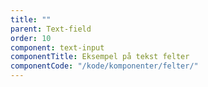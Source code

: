 ```yaml
---
title: ""
parent: Text-field
order: 10
component: text-input
componentTitle: Eksempel på tekst felter
componentCode: "/kode/komponenter/felter/"
---
```

